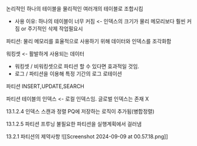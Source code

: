 논리적인 하나의 테이블을 물리적인 여러개의 테이블로 조합시킴

- 사용 이유: 하나의 테이블이 너무 커짐 <- 인덱스의 크기가 물리 메모리보다 훨씬 커짐 or 주기적인 삭제 작업필요시

파티션: 물리 메모리를 효율적으로 사용하기 위해 데이터와 인덱스를 조각화함


워킹셋 <- 활발하게 사용되는 데이터

- 워킹셋 / 비워킹셋으로 파티션 할 수 있다면 효과적일 것임.
- 로그 / 파티션을 이용해 특정 기간의 로그 로테이션

파티션 INSERT,UPDATE,SEARCH

파티션 테이블의 인덱스 <- 로컬 인덱스임. 글로벌 인덱스는 존재 X

13.1.2.4 인덱스 스캔과 정렬
PQ에 저장하는 로직이 추가됨(병합정렬)

13.1.2.5 파티션 프루닝
불필요한 파티션을 실행계획에서 걸러냄


13.2.1 파티션의 제약사항
![[Screenshot 2024-09-09 at 00.57.18.png]]
